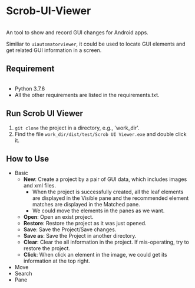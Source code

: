 # Scrob-UI-Viewer

######
An tool to show and record GUI changes for Android apps.

Similiar to `uiautomatorviewer`, it could be used to locate GUI elements and get related GUI information in a screen.

## Requirement

######
* Python 3.7.6
* All the other requirements are listed in the requirements.txt.

## Run Scrob UI Viewer
1. `git clone` the project in a directory, e.g., 'work_dir'.
2. Find the file  `work_dir/dist/test/Scrob UI Viewer.exe` and double click it.

## How to Use
* Basic 
  * **New**: Create a project by a pair of GUI data, which includes images and xml files.
    * When the project is successfully created, all the leaf elements are displayed in the Visible pane and the recommended element matches are displayed in the Matched pane.
    * We could move the elements in the panes as we want.
  * **Open**: Open an exist project.
  * **Restore**: Restore the project as it was just opened.
  * **Save**: Save the Project/Save changes.
  * **Save as**: Save the Project in another directory.
  * **Clear**: Clear the all information in the project. If mis-operating, try to restore the project.
  * **Click**: When click an element in the image, we could get its information at the top right.
* Move
* Search
* Pane
